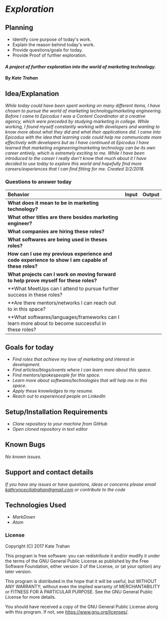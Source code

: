 # _Exploration_

## Planning

  * Identify core purpose of today's work.
  * Explain the reason behind today's work.
  * Provide questions/goals for today.
  * Provide Proof of further exploration.

#### _A project of further exploration into the world of marketing technology._

#### By _**Kate Trahan**_

## Idea/Explanation

_While today could have been spent working on many different items, I have chosen to pursue the world of marketing technology/marketing engineering. Before I came to Epicodus I was a Content Coordinator at a creative agency, which were preceded by studying marketing in college. While working, I found myself constantly working with developers and wanting to know more about what they did and what their applications did. I came into Epicodus with the idea that learning code could help me communicate more effectively with developers but as I have continued at Epicodus I have learned that marketing engineering/marketing technology can be its own career entirely, which is extremely exciting to me. While I have been introduced to the career I really don't know that much about it I have decided to use today to explore this world and hopefully find more careers/experiences that I can find fitting for me. Created 3/2/2018._

### Questions to answer today
| Behavior | Input | Output |
| :-------------     | :------------- | :-------------
| **What does it mean to be in marketing technology?**|
| **What other titles are there besides marketing engineer?**|
| **What companies are hiring these roles?**|
| **What softwares are being used in theses roles?**|
| **How can I use my previous experience and code experience to show I am capable of these roles?**|
| **What projects can I work on moving forward to help prove myself for these roles?**|
| **What MeetUps can I attend to pursue further success in these roles?|
| **Are there mentors/networks I can reach out to in this space?|
| **What softwares/languages/frameworks can I learn more about to become successful in these roles?|

## Goals for today
* _Find roles that achieve my love of marketing and interest in development._
* _Find articles/blogs/events where I can learn more about this space._
* _Find mentors/spokespeople for this space._
* _Learn more about softwares/technologies that will help me in this space._
* _Apply these knowledges to my resume._
* _Reach out to experienced people on LinkedIn_

## Setup/Installation Requirements

* _Clone repository to your machine from GitHub_
* _Open cloned repository in text editor_


## Known Bugs

_No known issues._

## Support and contact details

_If you have any issues or have questions, ideas or concerns please email kathrynceciliatrahan@gmail.com or contribute to the code_

## Technologies Used

* _MarkDown_
* _Atom_


### License
Copyright (C) 2017 Kate Trahan

This program is free software: you can redistribute it and/or modify it under the terms of the GNU General Public License as published by the Free Software Foundation, either version 3 of the License, or (at your option) any later version.

This program is distributed in the hope that it will be useful, but WITHOUT ANY WARRANTY; without even the implied warranty of MERCHANTABILITY or FITNESS FOR A PARTICULAR PURPOSE. See the GNU General Public License for more details.

You should have received a copy of the GNU General Public License along with this program. If not, see https://www.gnu.org/licenses/.

